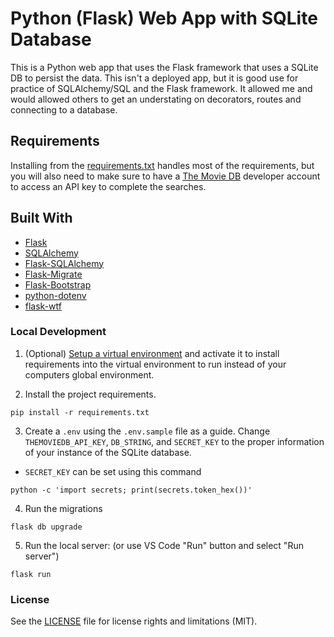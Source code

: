 # Python (Flask) Web App with SQLite Database

This is a Python web app that uses the Flask framework that uses a SQLite DB to persist the data. This isn't a deployed app, but it is good use for practice of SQLAlchemy/SQL and the Flask framework. It allowed me and would allowed others to get an understating on decorators, routes and connecting to a database.

## Requirements

Installing from the [requirements.txt](./requirements.txt) handles most of the requirements, but you will also need to make sure to have a [The Movie DB](https://www.themoviedb.org) developer account to access an API key to complete the searches.

## Built With
* [Flask](https://flask.palletsprojects.com/en/2.2.x/)
* [SQLAlchemy](https://www.sqlalchemy.org)
* [Flask-SQLAlchemy](https://flask-sqlalchemy.palletsprojects.com/en/3.0.x/)
* [Flask-Migrate](https://flask-migrate.readthedocs.io/en/latest/)
* [Flask-Bootstrap](https://pythonhosted.org/Flask-Bootstrap/)
* [python-dotenv](https://pypi.org/project/python-dotenv/)
* [flask-wtf](https://flask-wtf.readthedocs.io/en/1.0.x/)


### Local Development

1. (Optional) [Setup a virtual environment](https://docs.python.org/3/tutorial/venv.html#creating-virtual-environments) and activate it to install requirements into the virtual environment to run instead of your computers global environment.

2. Install the project requirements.
```shell 
pip install -r requirements.txt
```

3. Create a `.env` using the `.env.sample` file as a guide. Change `THEMOVIEDB_API_KEY`, `DB_STRING`, and `SECRET_KEY` to the proper information of your instance of the SQLite database.

- `SECRET_KEY` can be set using this command
```shell  
python -c 'import secrets; print(secrets.token_hex())'
```

4. Run the migrations
```shell 
flask db upgrade
```

5. Run the local server: (or use VS Code "Run" button and select "Run server")
```shell 
flask run
```

### License
See the [LICENSE](./LICENSE) file for license rights and limitations (MIT).